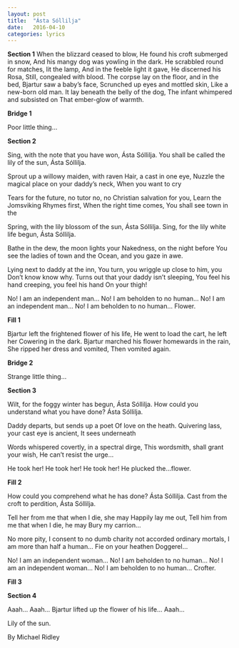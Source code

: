 ```yaml
---
layout: post
title:  "Ásta Sóllilja"
date:   2016-04-10 
categories: lyrics
---
```


**Section 1**
When the blizzard ceased to blow,
He found his croft submerged in snow,
And his mangy dog was yowling in the dark.
He scrabbled round for matches, lit the lamp, 
And in the feeble light it gave, 
He discerned his Rosa,
Still, congealed with blood.
The corpse lay on the floor, and in the bed,
Bjartur saw a baby’s face,
Scrunched up eyes and mottled skin,
Like a new-born old man.
It lay beneath the belly of the dog,
The infant whimpered and subsisted on
That ember-glow of warmth.

**Bridge 1**

Poor little thing…

**Section 2**

Sing, with the note that you have won,
Ásta Sóllilja.
You shall be called the lily of the sun,
Ásta Sóllilja.

Sprout up a willowy maiden, with raven
Hair, a cast in one eye,
Nuzzle the magical place on your daddy’s neck,
When you want to cry

Tears for the future, no tutor no, no
Christian salvation for you,
Learn the Jomsviking Rhymes first,
When the right time comes,
You shall see town in the 

Spring, with the lily blossom of the sun,
Ásta Sóllilja.
Sing, for the lily white life begun,
Ásta Sóllilja.

Bathe in the dew, the moon lights your
Nakedness, on the night before
You see the ladies of town and the 
Ocean, and you gaze in awe.

Lying next to daddy at the inn,
You turn, you wriggle up close to him, you
Don’t know know why.
Turns out that your daddy isn’t sleeping, 
You feel his hand creeping, you feel his hand
On your thigh!

No! I am an independent man…
No! I am beholden to no human…
No! I am an independent man…
No! I am beholden to no human…
Flower.

**Fill 1**

Bjartur left the frightened flower of his life,
He went to load the cart, he left her 
Cowering in the dark.
Bjartur marched his flower homewards in the rain,
She ripped her dress and vomited,
Then vomited again.

**Bridge 2**

Strange little thing…

**Section 3**

Wilt, for the foggy winter has begun,
Ásta Sóllilja.
How could you understand what you have done?
Ásta Sóllilja.

Daddy departs, but sends up a poet
Of love on the heath.
Quivering lass, your cast eye is ancient,
It sees underneath

Words whispered covertly, in a spectral dirge,
This wordsmith, shall grant your wish,
He can’t resist the urge…

He took her!
He took her!
He took her!
He plucked the…flower.

**Fill 2**

How could you comprehend what he has done?
Ásta Sóllilja.
Cast from the croft to perdition,
Ásta Sóllilja.

Tell her from me that when I die, she may
Happily lay me out,
Tell him from me that when I die, he may
Bury my carrion…

No more pity, I consent to no dumb charity not accorded ordinary mortals,
I am more than half a human…
Fie on your heathen
Doggerel…

No! I am an independent woman…
No! I am beholden to no human…
No! I am an independent woman…
No! I am beholden to no human…
Crofter.

**Fill 3**

**Section 4**

Aaah…
Aaah…
Bjartur lifted up the flower of his life…
Aaah…

Lily of the sun.

By Michael Ridley

